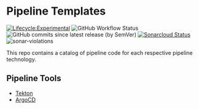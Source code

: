 # Pipeline Templates

[![Lifecycle:Experimental](https://img.shields.io/badge/Lifecycle-Experimental-339999)](<Redirect-URL>) ![GitHub Workflow Status](https://img.shields.io/github/workflow/status/bcgov/security-pipeline-templates/pre-commit?label=pre-commit) ![GitHub commits since latest release (by SemVer)](https://img.shields.io/github/commits-since/bcgov/security-pipeline-templates/latest/main) [![Sonarcloud Status](https://sonarcloud.io/api/project_badges/measure?project=bcgov-pipeline-templates&metric=alert_status)](https://sonarcloud.io/dashboard?id=bcgov-pipeline-templates) ![sonar-violations](https://img.shields.io/sonar/violations/bcgov-pipeline-templates?format=long&server=https%3A%2F%2Fsonarcloud.io)

This repo contains a catalog of pipeline code for each respective pipeline technology.

## Pipeline Tools

- [Tekton](tekton/README.md)
- [ArgoCD](argocd/README.md)

